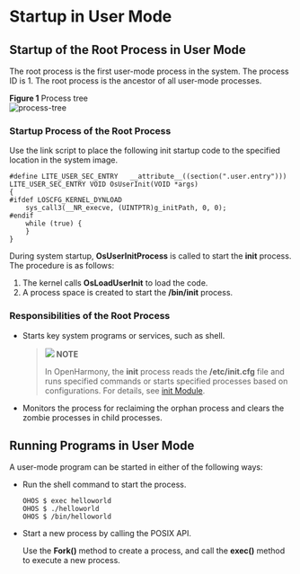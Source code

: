 # Startup in User Mode

## Startup of the Root Process in User Mode<a name="section79911135647"></a>

The root process is the first user-mode process in the system. The process ID is 1. The root process is the ancestor of all user-mode processes.

**Figure  1**  Process tree<a name="fig427516409375"></a>  
![](figures/process-tree.png "process-tree")

### Startup Process of the Root Process<a name="section1184317581349"></a>

Use the link script to place the following init startup code to the specified location in the system image.

```
#define LITE_USER_SEC_ENTRY   __attribute__((section(".user.entry")))
LITE_USER_SEC_ENTRY VOID OsUserInit(VOID *args)
{
#ifdef LOSCFG_KERNEL_DYNLOAD
    sys_call3(__NR_execve, (UINTPTR)g_initPath, 0, 0);
#endif
    while (true) {
    }
}
```

During system startup,  **OsUserInitProcess**  is called to start the  **init**  process. The procedure is as follows:

1.  The kernel calls  **OsLoadUserInit**  to load the code.
2.  A process space is created to start the  **/bin/init**  process.

### Responsibilities of the Root Process<a name="section1590220321759"></a>

-   Starts key system programs or services, such as shell.

    >![](../public_sys-resources/icon-note.gif) **NOTE**
    >
    >In OpenHarmony, the  **init**  process reads the  **/etc/init.cfg**  file and runs specified commands or starts specified processes based on configurations. For details, see [init Module](../subsystems/subsys-boot-init-cfg.md).


-   Monitors the process for reclaiming the orphan process and clears the zombie processes in child processes.

## Running Programs in User Mode<a name="section194576310611"></a>


A user-mode program can be started in either of the following ways:

-   Run the shell command to start the process.

    ```
    OHOS $ exec helloworld
    OHOS $ ./helloworld
    OHOS $ /bin/helloworld
    ```


-   Start a new process by calling the POSIX API.

    Use the  **Fork\(\)**  method to create a process, and call the  **exec\(\)**  method to execute a new process.


